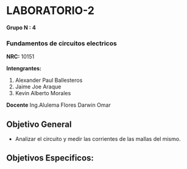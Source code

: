 # LABORATORIO-2
**Grupo N : 4**
### Fundamentos de circuitos electricos 
**NRC:** 10151



**Intengrantes:**
1. Alexander Paul Ballesteros
2.  Jaime Joe Araque
3.   Kevin Alberto Morales 


**Docente** Ing.Alulema Flores Darwin Omar 

## Objetivo General

* Analizar el circuito y medir las corrientes de las mallas del mismo.

## Objetivos Especificos:

